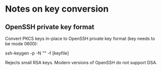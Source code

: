 Notes on key conversion
=======================

OpenSSH private key format
--------------------------

Convert PKCS keys in-place to OpenSSH private key format (key needs to be mode 0600):

  ssh-keygen -p -N "" -f [keyfile]

Rejects small RSA keys. Modern versions of OpenSSH do not support DSA.
